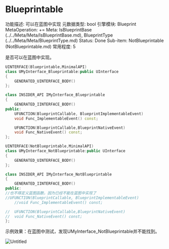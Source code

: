 # Blueprintable

功能描述: 可以在蓝图中实现
元数据类型: bool
引擎模块: Blueprint
MetaOperation: +=
Meta: IsBlueprintBase (../../Meta/Meta/IsBlueprintBase.md), BlueprintType (../../Meta/Meta/BlueprintType.md)
Status: Done
Sub-item: NotBlueprintable (NotBlueprintable.md)
常用程度: 5

是否可以在蓝图中实现。

```cpp
UINTERFACE(Blueprintable,MinimalAPI)
class UMyInterface_Blueprintable:public UInterface
{
	GENERATED_UINTERFACE_BODY()
};

class INSIDER_API IMyInterface_Blueprintable
{
	GENERATED_IINTERFACE_BODY()
public:
	UFUNCTION(BlueprintCallable, BlueprintImplementableEvent)
	void Func_ImplementableEvent() const;

	UFUNCTION(BlueprintCallable,BlueprintNativeEvent)
	void Func_NativeEvent() const;
};

UINTERFACE(NotBlueprintable,MinimalAPI)
class UMyInterface_NotBlueprintable:public UInterface
{
	GENERATED_UINTERFACE_BODY()
};

class INSIDER_API IMyInterface_NotBlueprintable
{
	GENERATED_IINTERFACE_BODY()
public:
//也不得定义蓝图函数，因为已经不能在蓝图中实现了
//UFUNCTION(BlueprintCallable, BlueprintImplementableEvent)
	//void Func_ImplementableEvent() const;

//	UFUNCTION(BlueprintCallable,BlueprintNativeEvent)
//	void Func_NativeEvent() const;
};
```

示例效果：在蓝图中测试，发现UMyInterface_NotBlueprintable并不能找到。

![Untitled](Blueprintable/Untitled.png)